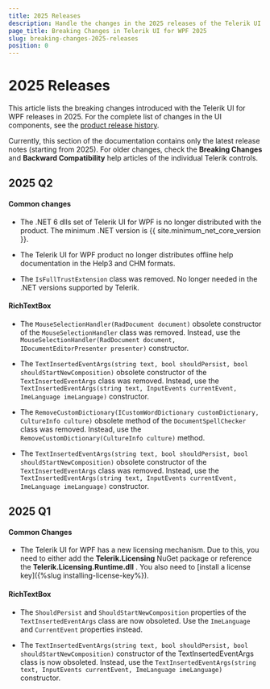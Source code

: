 ```yaml
---
title: 2025 Releases
description: Handle the changes in the 2025 releases of the Telerik UI for WPF components.
page_title: Breaking Changes in Telerik UI for WPF 2025
slug: breaking-changes-2025-releases
position: 0
---
```


# 2025 Releases

This article lists the breaking changes introduced with the Telerik UI for WPF releases in 2025. For the complete list of changes in the UI components, see the [product release history](https://www.telerik.com/support/whats-new/wpf/release-history).

Currently, this section of the documentation contains only the latest release notes (starting from 2025). For older changes, check the __Breaking Changes__ and __Backward Compatibility__ help articles of the individual Telerik controls.

## 2025 Q2

#### Common changes

* The .NET 6 dlls set of Telerik UI for WPF is no longer distributed with the product. The minimum .NET version is {{ site.minimum_net_core_version }}.

* The Telerik UI for WPF product no longer distributes offline help documentation in the Help3 and CHM formats.

* The `IsFullTrustExtension` class was removed. No longer needed in the .NET versions supported by Telerik.

#### RichTextBox

* The `MouseSelectionHandler(RadDocument document)` obsolete constructor of the `MouseSelectionHandler` class was removed. Instead, use the `MouseSelectionHandler(RadDocument document, IDocumentEditorPresenter presenter)` constructor.
  
* The `TextInsertedEventArgs(string text, bool shouldPersist, bool shouldStartNewComposition)` obsolete constructor of the `TextInsertedEventArgs` class was removed. Instead, use the `TextInsertedEventArgs(string text, InputEvents currentEvent, ImeLanguage imeLanguage)` constructor.

* The `RemoveCustomDictionary(ICustomWordDictionary customDictionary, CultureInfo culture)` obsolete method of the `DocumentSpellChecker` class was removed. Instead, use the `RemoveCustomDictionary(CultureInfo culture)` method.

* The `TextInsertedEventArgs(string text, bool shouldPersist, bool shouldStartNewComposition)` obsolete constructor of the `TextInsertedEventArgs` class was removed. Instead, use the `TextInsertedEventArgs(string text, InputEvents currentEvent, ImeLanguage imeLanguage)` constructor.

## 2025 Q1

#### Common Changes

* The Telerik UI for WPF has a new licensing mechanism. Due to this, you need to either add the __Telerik.Licensing__ NuGet package or reference the __Telerik.Licensing.Runtime.dll__ . You also need to [install a license key]({%slug installing-license-key%}).

#### RichTextBox

* The `ShouldPersist` and `ShouldStartNewComposition` properties of the `TextInsertedEventArgs` class are now obsoleted. Use the `ImeLanguage` and `CurrentEvent` properties instead.

* The `TextInsertedEventArgs(string text, bool shouldPersist, bool shouldStartNewComposition)` constructor of the TextInsertedEventArgs class is now obsoleted. Instead, use the `TextInsertedEventArgs(string text, InputEvents currentEvent, ImeLanguage imeLanguage)` constructor.
